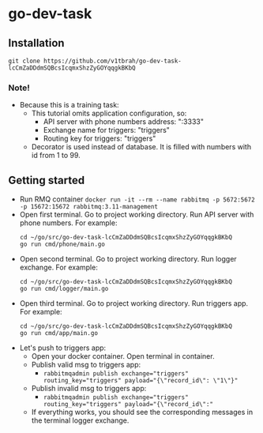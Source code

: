 # go-dev-task

## Installation

`git clone https://github.com/v1tbrah/go-dev-task-lcCmZaDDdmSQBcsIcqmxShzZyGOYqqgkBKbQ`

### Note!
* Because this is a training task:
  * This tutorial omits application configuration, so:
    * API server with phone numbers address: ":3333"
    * Exchange name for triggers: "triggers"
    * Routing key for triggers: "triggers"
  * Decorator is used instead of database. It is filled with numbers with id from 1 to 99.
  
## Getting started

* Run RMQ container `docker run -it --rm --name rabbitmq -p 5672:5672 -p 15672:15672 rabbitmq:3.11-management`
* Open first terminal. Go to project working directory. Run API server with phone numbers. For example:
   ```
   cd ~/go/src/go-dev-task-lcCmZaDDdmSQBcsIcqmxShzZyGOYqqgkBKbQ
   go run cmd/phone/main.go
   ```
* Open second terminal. Go to project working directory. Run logger exchange. For example:
   ```
   cd ~/go/src/go-dev-task-lcCmZaDDdmSQBcsIcqmxShzZyGOYqqgkBKbQ
   go run cmd/logger/main.go
   ```
* Open third terminal. Go to project working directory. Run triggers app. For example:
   ```
   cd ~/go/src/go-dev-task-lcCmZaDDdmSQBcsIcqmxShzZyGOYqqgkBKbQ
   go run cmd/app/main.go
   ```
* Let's push to triggers app:
  * Open your docker container. Open terminal in container.
  * Publish valid msg to triggers app:
    * `rabbitmqadmin publish exchange="triggers" routing_key="triggers" payload="{\"record_id\": \"1\"}"`
  * Publish invalid msg to triggers app:
    * `rabbitmqadmin publish exchange="triggers" routing_key="triggers" payload="{\"record_id\":"`
  * If everything works, you should see the corresponding messages in the terminal logger exchange.




